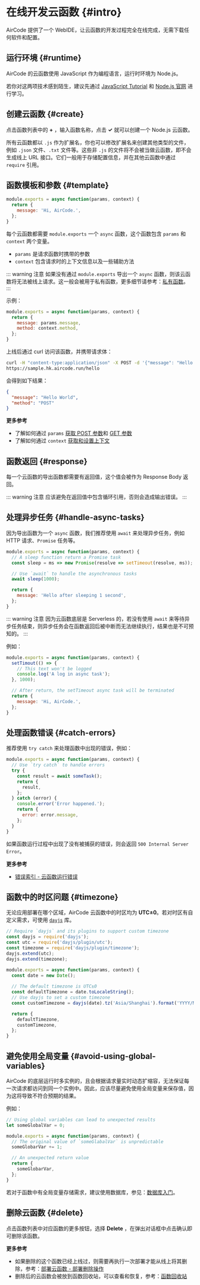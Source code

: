 # 在线开发云函数 {#intro}

AirCode 提供了一个 WebIDE，让云函数的开发过程完全在线完成，无需下载任何软件和配置。

<ACImage src="/_images/1671508523496.png" mode="light" />
<ACImage src="/_images/1671508539808.png" mode="dark" />

## 运行环境 {#runtime}

AirCode 的云函数使用 JavaScript 作为编程语言，运行时环境为 Node.js。

若你对这两项技术感到陌生，建议先通过 [JavaScript Tutorial](https://www.w3schools.com/js/) 和 [Node.js 官网](https://nodejs.org/en/) 进行学习。

## 创建云函数 {#create}

点击函数列表中的 **+** ，输入函数名称，点击 **✓** 就可以创建一个 Node.js 云函数。

<ACImage src="/_images/1671505845666.png" mode="light" />
<ACImage src="/_images/1671505926961.png" mode="dark" />

所有云函数都以 `.js` 作为扩展名，你也可以修改扩展名来创建其他类型的文件，例如 `.json` 文件、`.txt` 文件等。这些非 `.js` 的文件将不会被当做云函数，即不会生成线上 URL 接口。它们一般用于存储配置信息，并在其他云函数中通过 `require` 引用。

## 函数模板和参数 {#template}

```js
module.exports = async function(params, context) {
  return {
    message: 'Hi, AirCode.',
  };
}
```

每个云函数都需要 `module.exports` 一个 `async` 函数，这个函数包含 `params` 和 `context` 两个变量。

- `params` 是请求函数时携带的参数
- `context` 包含请求时的上下文信息以及一些辅助方法

::: warning 注意
如果没有通过 `module.exports` 导出一个 `async` 函数，则该云函数将无法被线上请求。这一般会被用于私有函数，更多细节请参考：[私有函数](/guide/functions/private)。
:::

示例：
```js
module.exports = async function(params, context) {
  return {
    message: params.message,
    method: context.method,
  };
}
```

上线后通过 curl 访问该函数，并携带请求体：

```sh
curl -H "content-type:application/json" -X POST -d '{"message": "Hello World"}' \
https://sample.hk.aircode.run/hello
```

会得到如下结果：

```json
{
  "message": "Hello World",
  "method": "POST"
}
```

**更多参考**

- 了解如何通过 `params` [获取 POST 参数](/guide/functions/post-params)和 [GET 参数](/guide/functions/get-params)
- 了解如何通过 `context` [获取和设置上下文](/reference/server/functions-api#context)

## 函数返回 {#response}

每一个云函数的导出函数都需要有返回值，这个值会被作为 Response Body 返回。

::: warning 注意
应该避免在返回值中包含循环引用，否则会造成输出错误。
:::

## 处理异步任务 {#handle-async-tasks}

因为导出函数为一个 `async` 函数，我们推荐使用 `await` 来处理异步任务，例如 HTTP 请求、`Promise` 任务等。

```js
module.exports = async function(params, context) {
  // A sleep function return a Promise task
  const sleep = ms => new Promise(resolve => setTimeout(resolve, ms));

  // Use `await` to handle the asynchronous tasks
  await sleep(1000);

  return {
    message: 'Hello after sleeping 1 second',
  };
}
```

::: warning 注意
因为云函数底层是 Serverless 的，若没有使用 `await` 来等待异步任务结束，则异步任务会在函数返回后被中断而无法继续执行，结果也是不可预知的。
:::

例如：

```js
module.exports = async function(params, context) {
  setTimout(() => {
    // This text won't be logged
    console.log('A log in async task');
  }, 1000);

  // After return, the setTimeout async task will be terminated
  return {
    message: 'Hi, AirCode.',
  };
}
```

## 处理函数错误 {#catch-errors}

推荐使用 `try catch` 来处理函数中出现的错误，例如：

```js
module.exports = async function(params, context) {
  // Use `try catch` to handle errors
  try {
    const result = await someTask();
    return {
      result,
    };
  } catch (error) {
    console.error('Error happened.');
    return {
      error: error.message,
    };
  }
}
```

如果函数运行过程中出现了没有被捕获的错误，则会返回 `500 Internal Server Error`。

**更多参考**

- [错误索引 - 云函数运行错误](/errors/#FUNCTION_RUNTIME_ERROR)

## 函数中的时区问题 {#timezone}

无论应用部署在哪个区域，AirCode 云函数中的时区均为 **UTC±0**。若对时区有自定义需求，可使用 [`dayjs`](https://day.js.org/) 库。

```js
// Require `dayjs` and its plugins to support custom timezone
const dayjs = require('dayjs');
const utc = require('dayjs/plugin/utc');
const timezone = require('dayjs/plugin/timezone');
dayjs.extend(utc);
dayjs.extend(timezone);

module.exports = async function(params, context) {
  const date = new Date();
  
  // The default timezone is UTC±0
  const defaultTimezone = date.toLocaleString();
  // Use dayjs to set a custom timezone
  const customTimezone = dayjs(date).tz('Asia/Shanghai').format('YYYY/MM/DD hh:mm:ss');

  return {
    defaultTimezone,
    customTimezone,
  };
}
```

## 避免使用全局变量 {#avoid-using-global-variables}

AirCode 的底层运行时多实例的，且会根据请求量实时动态扩缩容，无法保证每一次请求都访问到同一个实例中。因此，应该尽量避免使用全局变量来保存值，因为这将导致不符合预期的结果。

例如：

```js
// Using global variables can lead to unexpected results
let someGlobalVar = 0;

module.exports = async function(params, context) {
  // The original value of `someGlabalVar` is unpredictable
  someGlobarVar += 1;

  // An unexpected return value
  return {
    someGlobarVar,
  };
}
```

若对于函数中有全局变量存储需求，建议使用数据库，参见：[数据库入门](/getting-started/database)。

## 删除云函数 {#delete}

点击函数列表中对应函数的更多按钮，选择 **Delete** ，在弹出对话框中点击确认即可删除该函数。

<ACImage src="/_images/1671517135731.png" mode="light" />
<ACImage src="/_images/1671517161834.png" mode="dark" />

**更多参考**

- 如果删除的这个函数已经上线过，则需要再执行一次部署才能从线上将其删除，参考：[部署云函数 - 部署删除操作](/guide/functions/deployment#deploy-the-deleting-operations)
- 删除后的云函数会被放到函数回收站，可以查看和恢复，参考：[函数回收站](/guide/functions/recycle)
